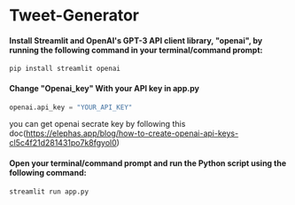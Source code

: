 # Tweet-Generator


#### Install Streamlit and OpenAI's GPT-3 API client library, "openai", by running the following command in your terminal/command prompt:

```
pip install streamlit openai
```

#### Change "Openai_key" With your API key in app.py

```py
openai.api_key = "YOUR_API_KEY"
```

you can get openai secrate key by following this doc(https://elephas.app/blog/how-to-create-openai-api-keys-cl5c4f21d281431po7k8fgyol0)

#### Open your terminal/command prompt and run the Python script using the following command:

```
streamlit run app.py
```
